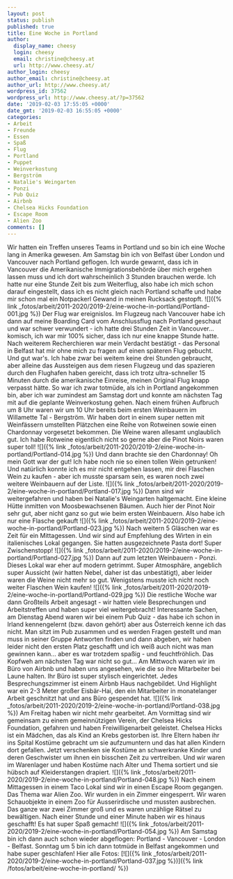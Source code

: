 ```yaml
---
layout: post
status: publish
published: true
title: Eine Woche in Portland
author:
  display_name: cheesy
  login: cheesy
  email: christine@cheesy.at
  url: http://www.cheesy.at/
author_login: cheesy
author_email: christine@cheesy.at
author_url: http://www.cheesy.at/
wordpress_id: 37562
wordpress_url: http://www.cheesy.at/?p=37562
date: '2019-02-03 17:55:05 +0000'
date_gmt: '2019-02-03 16:55:05 +0000'
categories:
- Arbeit
- Freunde
- Essen
- Spaß
- Flug
- Portland
- Puppet
- Weinverkostung
- Bergström
- Natalie's Weingarten
- Ponzi
- Pub Quiz
- Airbnb
- Chelsea Hicks Foundation
- Escape Room
- Alien Zoo
comments: []
---
```

Wir hatten ein Treffen unseres Teams in Portland und so bin ich eine Woche lang in Amerika gewesen.
Am Samstag bin ich von Belfast über London und Vancouver nach Portland geflogen. Ich wurde gewarnt, dass ich in Vancouver die Amerikanische Immigrationsbehörde über mich ergehen lassen muss und ich dort wahrscheinlich 3 Stunden brauchen werde. Ich hatte nur eine Stunde Zeit bis zum Weiterflug, also habe ich mich schon darauf eingestellt, dass ich es nicht gleich nach Portland schaffe und habe mir schon mal ein Notpackerl Gewand in meinen Rucksack gestopft.
![]({% link _fotos/arbeit/2011-2020/2019-2/eine-woche-in-portland/Portland-001.jpg %})
Der Flug war ereignislos. Im Flugzeug nach Vancouver habe ich dann auf meine Boarding Card vom Anschlussflug nach Portland geschaut und war schwer verwundert - ich hatte drei Stunden Zeit in Vancouver... komisch, ich war mir 100% sicher, dass ich nur eine knappe Stunde hatte. Nach weiterem Recherchieren war mein Verdacht bestätigt - das Personal in Belfast hat mir ohne mich zu fragen auf einen späteren Flug gebucht. Und gut war's. Ich habe zwar bei weitem keine drei Stunden gebraucht, aber alleine das Aussteigen aus dem riesen Flugzeug und das spazieren durch den Flughafen haben gereicht, dass ich trotz ultra-schneller 15 Minuten durch die amerikanische Einreise, meinen Original Flug knapp verpasst hätte.
So war ich zwar totmüde, als ich in Portland angekommen bin, aber ich war zumindest am Samstag dort und konnte am nächsten Tag mit auf die geplante Weinverkostung gehen.
Nach einem frühen Aufbruch um 8 Uhr waren wir um 10 Uhr bereits beim ersten Weinbauern im Willamette Tal - Bergström. Wir haben dort in einem super netten mit Weinfässern umstellten Plätzchen eine Reihe von Rotweinen sowie einen Chardonnay vorgesetzt bekommen. Die Weine waren allesamt unglaublich gut. Ich habe Rotweine eigentlich nicht so gerne aber die Pinot Noirs waren super toll!
![]({% link _fotos/arbeit/2011-2020/2019-2/eine-woche-in-portland/Portland-014.jpg %})
Und dann brachte sie den Chardonnay! Oh mein Gott war der gut! Ich habe noch nie so einen tollen Wein getrunken! Und natürlich konnte ich es mir nicht entgehen lassen, mir drei Flaschen Wein zu kaufen - aber ich musste sparsam sein, es waren noch zwei weitere Weinbauern auf der Liste.
![]({% link _fotos/arbeit/2011-2020/2019-2/eine-woche-in-portland/Portland-017.jpg %})
Dann sind wir weitergefahren und haben bei Natalie's Weingarten haltgemacht. Eine kleine Hütte inmitten von Moosbewachsenen Bäumen. Auch hier der Pinot Noir sehr gut, aber nicht ganz so gut wie beim ersten Weinbauern. Also habe ich nur eine Flasche gekauft
![]({% link _fotos/arbeit/2011-2020/2019-2/eine-woche-in-portland/Portland-023.jpg %})
Nach weitern 5 Gläschen war es Zeit für ein Mittagessen. Und wir sind auf Empfehlung des Wirten in ein italienisches Lokal gegangen. Sie hatten ausgezeichnete Pasta dort! Super Zwischenstopp!
![]({% link _fotos/arbeit/2011-2020/2019-2/eine-woche-in-portland/Portland-027.jpg %})
Dann auf zum letzten Weinbauern - Ponzi. Dieses Lokal war eher auf modern getrimmt. Super Atmosphäre, angeblich super Aussicht (wir hatten Nebel, daher ist das unbestätigt), aber leider waren die Weine nicht mehr so gut. Wenigstens musste ich nicht noch weiter Flaschen Wein kaufen!
![]({% link _fotos/arbeit/2011-2020/2019-2/eine-woche-in-portland/Portland-029.jpg %})
Die restliche Woche war dann Großteils Arbeit angesagt - wir hatten viele Besprechungen und Arbeitstreffen und haben super viel weitergebracht!
Interessante Sachen, am Dienstag Abend waren wir bei einem Pub Quiz - das habe ich schon in Irland kennengelernt (bzw. davon gehört) aber aus Österreich kenne ich das nicht. Man sitzt im Pub zusammen und es werden Fragen gestellt und man muss in seiner Gruppe Antworten finden und dann abgeben, wir haben leider nicht den ersten Platz geschafft und ich weiß auch nicht was man gewinnen kann... aber es war trotzdem spaßig - und feuchtfröhlich. Das Kopfweh am nächsten Tag war nicht so gut...
Am Mittwoch waren wir im Büro von Airbnb und haben uns angesehen, wie die so ihre Mitarbeiter bei Laune halten. Ihr Büro ist super stylisch eingerichtet. Jedes Besprechungszimmer ist einem Airbnb Haus nachgebildet. Und Highlight war ein 2-3 Meter großer Eisbär-Hai, den ein Mitarbeiter in monatelanger Arbeit geschnitzt hat und ans Büro gespendet hat.
![]({% link _fotos/arbeit/2011-2020/2019-2/eine-woche-in-portland/Portland-038.jpg %})
Am Freitag haben wir nicht mehr gearbeitet. Am Vormittag sind wir gemeinsam zu einem gemeinnützigen Verein, der Chelsea Hicks Foundation, gefahren und haben Freiwilligenarbeit geleistet. Chelsea Hicks ist ein Mädchen, das als Kind an Krebs gestorben ist. Ihre Eltern haben ihr ins Spital Kostüme gebracht um sie aufzumuntern und das hat allen Kindern dort gefallen. Jetzt verschenken sie Kostüme an schwerkranke Kinder und deren Geschwister um ihnen ein bisschen Zeit zu vertreiben. Und wir waren im Warenlager und haben Kostüme nach Alter und Thema sortiert und sie hübsch auf Kleiderstangen drapiert.
![]({% link _fotos/arbeit/2011-2020/2019-2/eine-woche-in-portland/Portland-048.jpg %})
Nach einem Mittagessen in einem Taco Lokal sind wir in einen Escape Room gegangen. Das Thema war Alien Zoo. Wir wurden in ein Zimmer eingesperrt. Wir waren Schauobjekte in einem Zoo für Ausserirdische und mussten ausbrechen. Das ganze war zwei Zimmer groß und es waren unzählige Rätsel zu bewältigen. Nach einer Stunde und einer Minute haben wir es hinaus geschafft! Es hat super Spaß gemacht!
![]({% link _fotos/arbeit/2011-2020/2019-2/eine-woche-in-portland/Portland-054.jpg %})
Am Samstag bin ich dann auch schon wieder abgeflogen: Portland - Vancouver - London - Belfast. Sonntag um 5 bin ich dann totmüde in Belfast angekommen und habe super geschlafen!
Hier alle Fotos:
[![]({% link _fotos/arbeit/2011-2020/2019-2/eine-woche-in-portland/Portland-037.jpg %})]({% link /fotos/arbeit/eine-woche-in-portland/ %})
